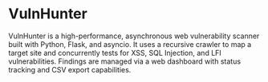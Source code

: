 # VulnHunter
VulnHunter is a high-performance, asynchronous web vulnerability scanner built with Python, Flask, and asyncio. It uses a recursive crawler to map a target site and concurrently tests for XSS, SQL Injection, and LFI vulnerabilities. Findings are managed via a web dashboard with status tracking and CSV export capabilities.
